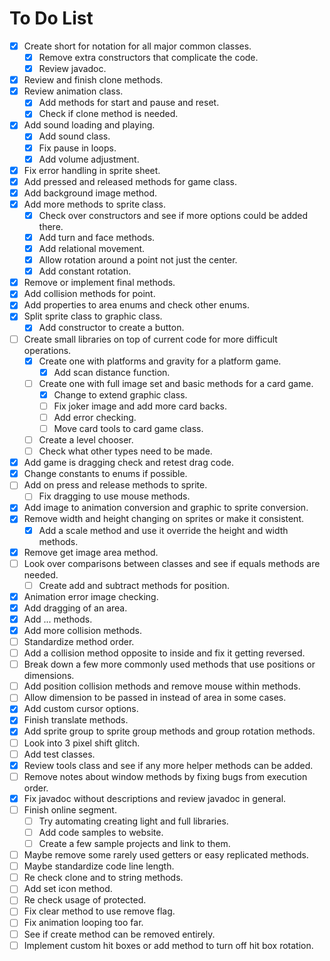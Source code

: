 # To Do List
- [x] Create short for notation for all major common classes.
  - [x] Remove extra constructors that complicate the code.
  - [x] Review javadoc.
- [x] Review and finish clone methods.
- [x] Review animation class.
  - [x] Add methods for start and pause and reset.
  - [x] Check if clone method is needed.
- [x] Add sound loading and playing.
  - [x] Add sound class.
  - [x] Fix pause in loops.
  - [x] Add volume adjustment.
- [x] Fix error handling in sprite sheet.
- [x] Add pressed and released methods for game class.
- [x] Add background image method.
- [x] Add more methods to sprite class.
  - [x] Check over constructors and see if more options could be added there.
  - [x] Add turn and face methods.
  - [x] Add relational movement.
  - [x] Allow rotation around a point not just the center.
  - [x] Add constant rotation.
- [x] Remove or implement final methods.
- [x] Add collision methods for point.
- [x] Add properties to area enums and check other enums.
- [x] Split sprite class to graphic class.
  - [x] Add constructor to create a button.
- [ ] Create small libraries on top of current code for more difficult operations.
  - [x] Create one with platforms and gravity for a platform game.
    - [x] Add scan distance function.
  - [ ] Create one with full image set and basic methods for a card game.
    - [x] Change to extend graphic class.
    - [ ] Fix joker image and add more card backs.
    - [ ] Add error checking.
    - [ ] Move card tools to card game class.
  - [ ] Create a level chooser.
  - [ ] Check what other types need to be made.
- [x] Add game is dragging check and retest drag code.
- [x] Change constants to enums if possible.
- [ ] Add on press and release methods to sprite.
    - [ ] Fix dragging to use mouse methods.
- [x] Add image to animation conversion and graphic to sprite conversion.
- [x] Remove width and height changing on sprites or make it consistent.
  - [x] Add a scale method and use it override the height and width methods.
- [x] Remove get image area method.
- [ ] Look over comparisons between classes and see if equals methods are needed.
  - [ ] Create add and subtract methods for position.
- [x] Animation error image checking.
- [x] Add dragging of an area.
- [x] Add ... methods.
- [x] Add more collision methods.
- [ ] Standardize method order.
- [ ] Add a collision method opposite to inside and fix it getting reversed.
- [ ] Break down a few more commonly used methods that use positions or dimensions.
- [ ] Add position collision methods and remove mouse within methods.
- [ ] Allow dimension to be passed in instead of area in some cases.
- [x] Add custom cursor options.
- [x] Finish translate methods.
- [x] Add sprite group to sprite group methods and group rotation methods.
- [ ] Look into 3 pixel shift glitch.
- [ ] Add test classes.
- [x] Review tools class and see if any more helper methods can be added.
- [ ] Remove notes about window methods by fixing bugs from execution order.
- [x] Fix javadoc without descriptions and review javadoc in general.
- [ ] Finish online segment.
  - [ ] Try automating creating light and full libraries.
  - [ ] Add code samples to website.
  - [ ] Create a few sample projects and link to them.
- [ ] Maybe remove some rarely used getters or easy replicated methods.
- [ ] Maybe standardize code line length.
- [ ] Re check clone and to string methods.
- [ ] Add set icon method.
- [ ] Re check usage of protected.
- [ ] Fix clear method to use remove flag.
- [ ] Fix animation looping too far.
- [ ] See if create method can be removed entirely.
- [ ] Implement custom hit boxes or add method to turn off hit box rotation.
